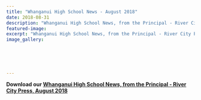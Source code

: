 ```yaml
---
title: "Whanganui High School News - August 2018"
date: 2018-08-31
description: "Whanganui High School News, from the Principal - River City Press, August 2018..."
featured-image: 
excerpt: "Whanganui High School News, from the Principal - River City Press, August 2018."
image_gallery:
	
	
	
	
	
---
```


<p><strong>Download our <a href="http://c1940652.r52.cf0.rackcdn.com/5b85f9daff2a7c03cc000507/Rivercity-Press-Newsletter---August-2018.pdf">Whanganui High School News, from the Principal - River City Press, August 2018</a></strong></p>

